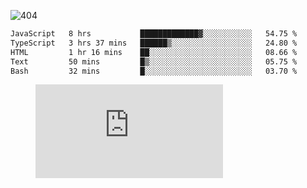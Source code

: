 ![404](https://user-images.githubusercontent.com/378023/89412096-6f759d80-d761-11ea-8c57-84b30ef3f2b1.png)
<!--START_SECTION:waka-->

```txt
JavaScript   8 hrs           █████████████▓░░░░░░░░░░░   54.75 %
TypeScript   3 hrs 37 mins   ██████▒░░░░░░░░░░░░░░░░░░   24.80 %
HTML         1 hr 16 mins    ██░░░░░░░░░░░░░░░░░░░░░░░   08.66 %
Text         50 mins         █▒░░░░░░░░░░░░░░░░░░░░░░░   05.75 %
Bash         32 mins         █░░░░░░░░░░░░░░░░░░░░░░░░   03.70 %
```

<!--END_SECTION:waka-->
<figure><embed src="https://wakatime.com/share/@018b853e-267a-435d-a858-33e2b098b9d7/f3c3aa68-553a-4373-a9f9-2d456f62f780.svg"></embed></figure>
